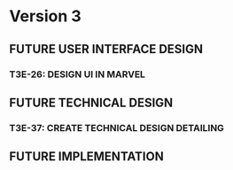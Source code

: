 # Version 3

## FUTURE USER INTERFACE DESIGN
### T3E-26: DESIGN UI IN MARVEL



## FUTURE TECHNICAL DESIGN
### T3E-37: CREATE TECHNICAL DESIGN DETAILING

## FUTURE IMPLEMENTATION
